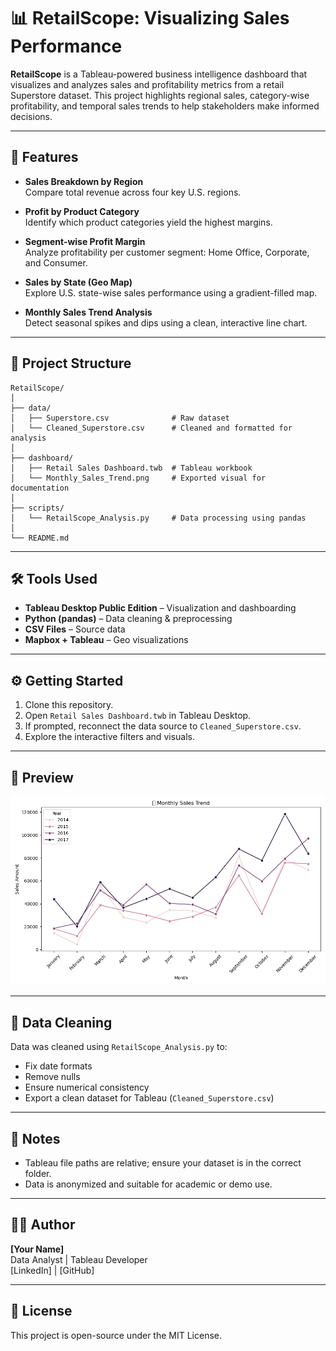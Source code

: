 # 📊 RetailScope: Visualizing Sales Performance

**RetailScope** is a Tableau-powered business intelligence dashboard that visualizes and analyzes sales and profitability metrics from a retail Superstore dataset. This project highlights regional sales, category-wise profitability, and temporal sales trends to help stakeholders make informed decisions.

---

## 🚀 Features

- **Sales Breakdown by Region**  
  Compare total revenue across four key U.S. regions.

- **Profit by Product Category**  
  Identify which product categories yield the highest margins.

- **Segment-wise Profit Margin**  
  Analyze profitability per customer segment: Home Office, Corporate, and Consumer.

- **Sales by State (Geo Map)**  
  Explore U.S. state-wise sales performance using a gradient-filled map.

- **Monthly Sales Trend Analysis**  
  Detect seasonal spikes and dips using a clean, interactive line chart.

---

## 📁 Project Structure

```
RetailScope/
│
├── data/
│   ├── Superstore.csv              # Raw dataset
│   └── Cleaned_Superstore.csv      # Cleaned and formatted for analysis
│
├── dashboard/
│   ├── Retail Sales Dashboard.twb  # Tableau workbook
│   └── Monthly_Sales_Trend.png     # Exported visual for documentation
│
├── scripts/
│   └── RetailScope_Analysis.py     # Data processing using pandas
│
└── README.md
```

---

## 🛠 Tools Used

- **Tableau Desktop Public Edition** – Visualization and dashboarding
- **Python (pandas)** – Data cleaning & preprocessing
- **CSV Files** – Source data
- **Mapbox + Tableau** – Geo visualizations

---

## ⚙️ Getting Started

1. Clone this repository.
2. Open `Retail Sales Dashboard.twb` in Tableau Desktop.
3. If prompted, reconnect the data source to `Cleaned_Superstore.csv`.
4. Explore the interactive filters and visuals.

---

## 📸 Preview

![Monthly Sales Trend](dashboard/Monthly_Sales_Trend.png)

---

## 🧹 Data Cleaning

Data was cleaned using `RetailScope_Analysis.py` to:
- Fix date formats
- Remove nulls
- Ensure numerical consistency
- Export a clean dataset for Tableau (`Cleaned_Superstore.csv`)

---

## 📌 Notes

- Tableau file paths are relative; ensure your dataset is in the correct folder.
- Data is anonymized and suitable for academic or demo use.

---

## 🧑‍💻 Author

**[Your Name]**  
Data Analyst | Tableau Developer  
[LinkedIn] | [GitHub]

---

## 📄 License

This project is open-source under the MIT License.
